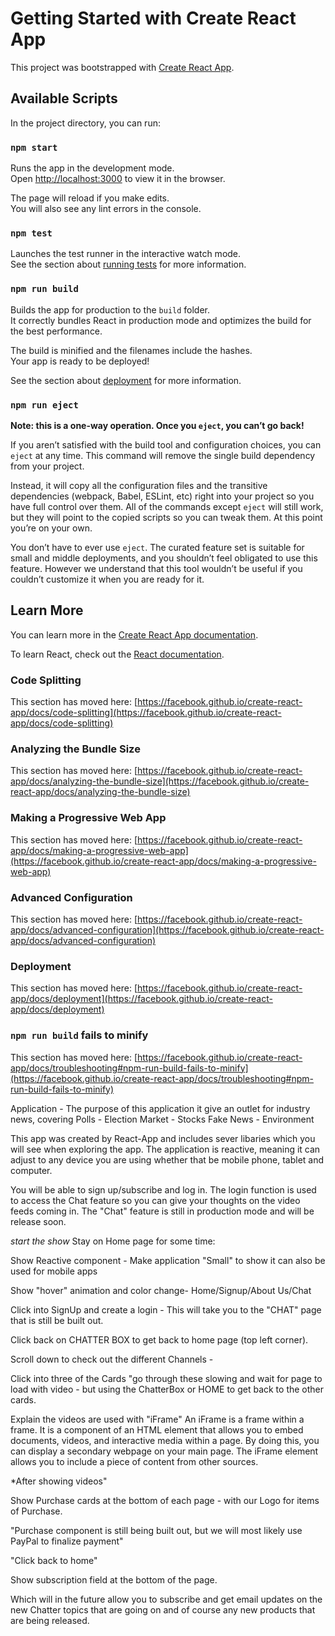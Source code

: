 # Getting Started with Create React App

This project was bootstrapped with [Create React App](https://github.com/facebook/create-react-app).

## Available Scripts

In the project directory, you can run:

### `npm start`

Runs the app in the development mode.\
Open [http://localhost:3000](http://localhost:3000) to view it in the browser.

The page will reload if you make edits.\
You will also see any lint errors in the console.

### `npm test`

Launches the test runner in the interactive watch mode.\
See the section about [running tests](https://facebook.github.io/create-react-app/docs/running-tests) for more information.

### `npm run build`

Builds the app for production to the `build` folder.\
It correctly bundles React in production mode and optimizes the build for the best performance.

The build is minified and the filenames include the hashes.\
Your app is ready to be deployed!

See the section about [deployment](https://facebook.github.io/create-react-app/docs/deployment) for more information.

### `npm run eject`

**Note: this is a one-way operation. Once you `eject`, you can’t go back!**

If you aren’t satisfied with the build tool and configuration choices, you can `eject` at any time. This command will remove the single build dependency from your project.

Instead, it will copy all the configuration files and the transitive dependencies (webpack, Babel, ESLint, etc) right into your project so you have full control over them. All of the commands except `eject` will still work, but they will point to the copied scripts so you can tweak them. At this point you’re on your own.

You don’t have to ever use `eject`. The curated feature set is suitable for small and middle deployments, and you shouldn’t feel obligated to use this feature. However we understand that this tool wouldn’t be useful if you couldn’t customize it when you are ready for it.

## Learn More

You can learn more in the [Create React App documentation](https://facebook.github.io/create-react-app/docs/getting-started).

To learn React, check out the [React documentation](https://reactjs.org/).

### Code Splitting

This section has moved here: [https://facebook.github.io/create-react-app/docs/code-splitting](https://facebook.github.io/create-react-app/docs/code-splitting)

### Analyzing the Bundle Size

This section has moved here: [https://facebook.github.io/create-react-app/docs/analyzing-the-bundle-size](https://facebook.github.io/create-react-app/docs/analyzing-the-bundle-size)

### Making a Progressive Web App

This section has moved here: [https://facebook.github.io/create-react-app/docs/making-a-progressive-web-app](https://facebook.github.io/create-react-app/docs/making-a-progressive-web-app)

### Advanced Configuration

This section has moved here: [https://facebook.github.io/create-react-app/docs/advanced-configuration](https://facebook.github.io/create-react-app/docs/advanced-configuration)

### Deployment

This section has moved here: [https://facebook.github.io/create-react-app/docs/deployment](https://facebook.github.io/create-react-app/docs/deployment)

### `npm run build` fails to minify

This section has moved here: [https://facebook.github.io/create-react-app/docs/troubleshooting#npm-run-build-fails-to-minify](https://facebook.github.io/create-react-app/docs/troubleshooting#npm-run-build-fails-to-minify)



Application - 
The purpose of this application it give an outlet for industry news, covering 
Polls - Election
Market - Stocks
Fake News - 
Environment

This app was created by React-App and includes sever libaries which you will see when exploring the app.  The application is reactive, meaning it can adjust to any device you are using whether that be mobile phone, tablet and computer.

You will be able to sign up/subscribe and log in.  The login function is used to access the Chat feature so you can give your thoughts on the video feeds coming in.  The "Chat" feature is still in production mode and will be release soon.

*start the show*
Stay on Home page for some time:

Show Reactive component - Make application "Small" to show it can also be used for mobile apps

Show "hover" animation and color change- Home/Signup/About Us/Chat

Click into SignUp and create a login - This will take you to the "CHAT" page that is still be built out.

Click back on CHATTER BOX to get back to home page (top left corner).

Scroll down to check out the different Channels -

Click into three of the Cards "go through these slowing and wait for page to load with video - but using the ChatterBox or HOME to get back to the other cards.

Explain the videos are used with "iFrame"
An iFrame is a frame within a frame. It is a component of an HTML element that allows you to embed documents, videos, and interactive media within a page. By doing this, you can display a secondary webpage on your main page. The iFrame element allows you to include a piece of content from other sources.

*After showing videos"

Show Purchase cards at the bottom of each page - with our Logo for items of Purchase.  

"Purchase component is still being built out, but we will most likely use PayPal to finalize payment"

"Click back to home"

Show subscription field at the bottom of the page. 

Which will in the future allow you to subscribe and get email updates on the new Chatter topics that are going on and of course any new products that are being released.